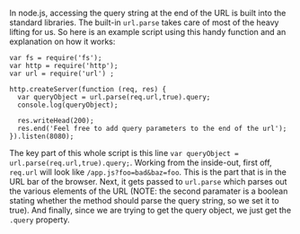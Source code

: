 In node.js, accessing the query string at the end of the URL is built into the standard libraries. The built-in `url.parse` takes care of most of the heavy lifting for us. So here is an example script using this handy function and an explanation on how it works:

    var fs = require('fs');
    var http = require('http');
    var url = require('url') ;

    http.createServer(function (req, res) {
      var queryObject = url.parse(req.url,true).query;
      console.log(queryObject);

      res.writeHead(200);
      res.end('Feel free to add query parameters to the end of the url');
    }).listen(8080);

The key part of this whole script is this line `var queryObject = url.parse(req.url,true).query;`. Working from the inside-out, first off, `req.url` will look like `/app.js?foo=bad&baz=foo`. This is the part that is in the URL bar of the browser. Next, it gets passed to `url.parse` which parses out the various elements of the URL (NOTE: the second paramater is a boolean stating whether the method should parse the query string, so we set it to true). And finally, since we are trying to get the query object, we just get the `.query` property. 


